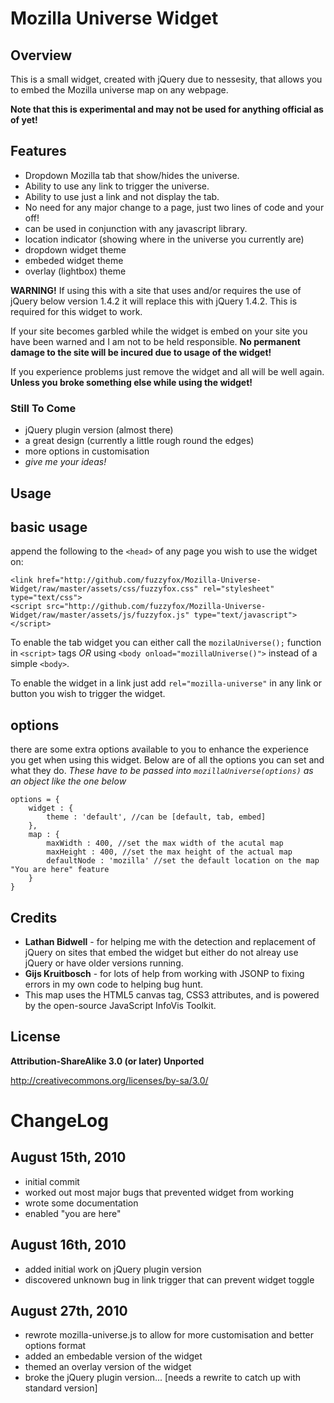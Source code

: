 Mozilla Universe Widget
=======================
Overview
--------
This is a small widget, created with jQuery due to
nessesity, that allows you to embed the Mozilla
universe map on any webpage.

**Note that this is experimental and may not be used
for anything official as of yet!**

Features
--------
* Dropdown Mozilla tab that show/hides the universe.
* Ability to use any link to trigger the universe.
* Ability to use just a link and not display the tab.
* No need for any major change to a page, just two lines
of code and your off!
* can be used in conjunction with any javascript library.
* location indicator (showing where in the universe you currently are)
* dropdown widget theme
* embeded widget theme
* overlay (lightbox) theme

**WARNING!** If using this with a site that uses and/or requires
the use of jQuery below version 1.4.2 it will replace this with
jQuery 1.4.2. This is required for this widget to work.

If your site becomes garbled while the widget is embed on your site
you have been warned and I am not to be held responsible. **No permanent
damage to the site will be incured due to usage of the widget!**

If you experience problems just remove the widget and all will be
well again. **Unless you broke something else while using the widget!**

### Still To Come
* jQuery plugin version (almost there)
* a great design (currently a little rough round the edges)
* more options in customisation
* *give me your ideas!*

Usage
-----
## basic usage
append the following to the `<head>` of any page you wish
to use the widget on:

	<link href="http://github.com/fuzzyfox/Mozilla-Universe-Widget/raw/master/assets/css/fuzzyfox.css" rel="stylesheet" type="text/css">
	<script src="http://github.com/fuzzyfox/Mozilla-Universe-Widget/raw/master/assets/js/fuzzyfox.js" type="text/javascript"></script>
	
To enable the tab widget you can either call the `mozilaUniverse();`
function in `<script>` tags *OR* using `<body onload="mozillaUniverse()">`
instead of a simple `<body>`.

To enable the widget in a link just add `rel="mozilla-universe"`
in any link or button you wish to trigger the widget.

## options
there are some extra options available to you to enhance the experience
you get when using this widget. Below are of all the options you
can set and what they do. *These have to be passed into `mozillaUniverse(options)`
as an object like the one below*

	options = {
		widget : {
			theme : 'default', //can be [default, tab, embed]
		},
		map : {
			maxWidth : 400, //set the max width of the acutal map
			maxHeight : 400, //set the max height of the actual map
			defaultNode : 'mozilla' //set the default location on the map "You are here" feature
		}
	}

Credits
-------
* **Lathan Bidwell** - for helping me with the detection
and replacement of jQuery on sites that embed the
widget but either do not alreay use jQuery or have
older versions running.
* **Gijs Kruitbosch** - for lots of help from working with JSONP to
fixing errors in my own code to helping bug hunt.
* This map uses the HTML5 canvas tag, CSS3 attributes,
and is powered by the open-source JavaScript InfoVis
Toolkit.

License
-------
**Attribution-ShareAlike 3.0 (or later) Unported**

http://creativecommons.org/licenses/by-sa/3.0/

ChangeLog
=========
August 15th, 2010
-----------------
* initial commit
* worked out most major bugs that prevented widget
from working
* wrote some documentation
* enabled "you are here"

August 16th, 2010
-----------------
* added initial work on jQuery plugin version
* discovered unknown bug in link trigger that can prevent widget toggle

August 27th, 2010
-----------------
* rewrote mozilla-universe.js to allow for more customisation and better options format
* added an embedable version of the widget
* themed an overlay version of the widget
* broke the jQuery plugin version... [needs a rewrite to catch up with standard version]